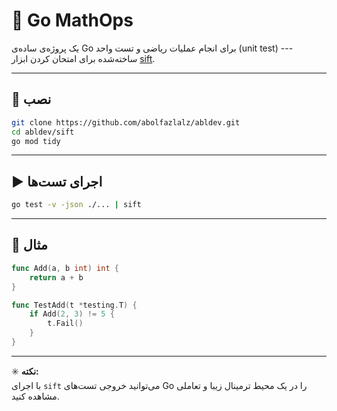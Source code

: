# 🧮 Go MathOps

یک پروژه‌ی ساده‌ی Go برای انجام عملیات ریاضی و تست واحد (unit test) ---
ساخته‌شده برای امتحان کردن ابزار [sift](https://github.com/timtatt/sift).

------------------------------------------------------------------------

## 🔧 نصب

``` bash
git clone https://github.com/abolfazlalz/abldev.git
cd abldev/sift
go mod tidy
```

------------------------------------------------------------------------

## ▶️ اجرای تست‌ها

``` bash
go test -v -json ./... | sift
```

------------------------------------------------------------------------

## 📁 مثال

``` go
func Add(a, b int) int {
    return a + b
}
```

``` go
func TestAdd(t *testing.T) {
    if Add(2, 3) != 5 {
        t.Fail()
    }
}
```

------------------------------------------------------------------------

✳️ **نکته:**\
با اجرای `sift` می‌توانید خروجی تست‌های Go را در یک محیط ترمینال زیبا و
تعاملی مشاهده کنید.

